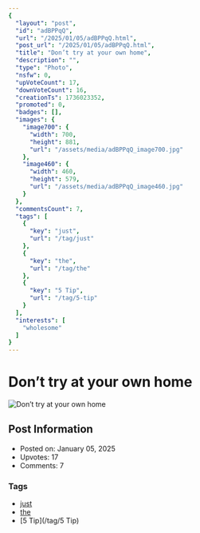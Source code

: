 ```yaml
---
{
  "layout": "post",
  "id": "adBPPqQ",
  "url": "/2025/01/05/adBPPqQ.html",
  "post_url": "/2025/01/05/adBPPqQ.html",
  "title": "Don’t try at your own home",
  "description": "",
  "type": "Photo",
  "nsfw": 0,
  "upVoteCount": 17,
  "downVoteCount": 16,
  "creationTs": 1736023352,
  "promoted": 0,
  "badges": [],
  "images": {
    "image700": {
      "width": 700,
      "height": 881,
      "url": "/assets/media/adBPPqQ_image700.jpg"
    },
    "image460": {
      "width": 460,
      "height": 579,
      "url": "/assets/media/adBPPqQ_image460.jpg"
    }
  },
  "commentsCount": 7,
  "tags": [
    {
      "key": "just",
      "url": "/tag/just"
    },
    {
      "key": "the",
      "url": "/tag/the"
    },
    {
      "key": "5 Tip",
      "url": "/tag/5-tip"
    }
  ],
  "interests": [
    "wholesome"
  ]
}
---
```


# Don’t try at your own home

![Don’t try at your own home](/assets/media/adBPPqQ_image700.jpg)

## Post Information

- Posted on: January 05, 2025
- Upvotes: 17
- Comments: 7

### Tags

- [just](/tag/just)
- [the](/tag/the)
- [5 Tip](/tag/5 Tip)
